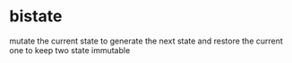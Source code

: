 # bistate
mutate the current state to generate the next state and restore the current one to keep two state immutable
